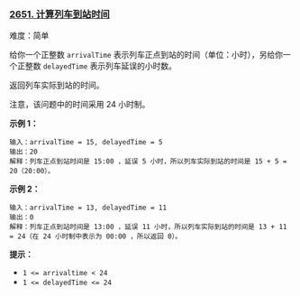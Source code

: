 ### [2651\. 计算列车到站时间](https://leetcode.cn/problems/calculate-delayed-arrival-time/)

难度：简单

给你一个正整数 `arrivalTime` 表示列车正点到站的时间（单位：小时），另给你一个正整数 `delayedTime` 表示列车延误的小时数。

返回列车实际到站的时间。

注意，该问题中的时间采用 24 小时制。

**示例 1：**

```
输入：arrivalTime = 15, delayedTime = 5 
输出：20 
解释：列车正点到站时间是 15:00 ，延误 5 小时，所以列车实际到站的时间是 15 + 5 = 20（20:00）。
```

**示例 2：**

```
输入：arrivalTime = 13, delayedTime = 11
输出：0
解释：列车正点到站时间是 13:00 ，延误 11 小时，所以列车实际到站的时间是 13 + 11 = 24（在 24 小时制中表示为 00:00 ，所以返回 0）。
```

**提示：**

-   `1 <= arrivaltime < 24`
-   `1 <= delayedTime <= 24`
